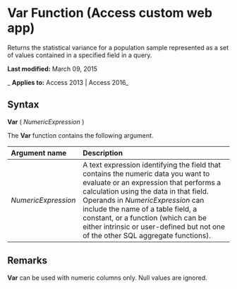 
# Var Function (Access custom web app)
Returns the statistical variance for a population sample represented as a set of values contained in a specified field in a query.

 **Last modified:** March 09, 2015

 _ **Applies to:** Access 2013 | Access 2016_

## Syntax

 **Var** ( _NumericExpression_ )

The  **Var** function contains the following argument.



|**Argument name**|**Description**|
|:-----|:-----|
| _NumericExpression_|A text expression identifying the field that contains the numeric data you want to evaluate or an expression that performs a calculation using the data in that field. Operands in  _NumericExpression_ can include the name of a table field, a constant, or a function (which can be either intrinsic or user-defined but not one of the other SQL aggregate functions).|

## Remarks

 **Var** can be used with numeric columns only. Null values are ignored.

